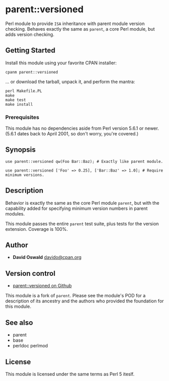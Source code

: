 # parent::versioned

Perl module to provide ```ISA``` inheritance with parent module version checking.
Behaves exactly the same as ```parent```, a core Perl module, but adds version checking.

## Getting Started

Install this module using your favorite CPAN installer:

```
cpanm parent::versioned
```

... or download the tarball, unpack it, and perform the mantra:


```
perl Makefile.PL
make
make test
make install
```

### Prerequisites

This module has no dependencies aside from Perl version 5.6.1 or newer.
(5.6.1 dates back to April 2001, so don't worry, you're covered.)

## Synopsis

```
use parent::versioned qw(Foo Bar::Baz); # Exactly like parent module.

use parent::versioned ['Foo' => 0.25], ['Bar::Baz' => 1.0]; # Require minimum versions.
```

## Description

Behavior is exactly the same as the core Perl module ```parent```, but with the capability
added for specifying minimum version numbers in parent modules.

This module passes the entire ```parent``` test suite, plus tests for the version extension.
Coverage is 100%.

## Author

* **David Oswald** <davido@cpan.org>

## Version control

* [parent::versioned on Github](https://github.com/daoswald/parent-versioned)

This module is a fork of ```parent```. Please see the module's POD for a description of its
ancestry and the authors who provided the foundation for this module.

## See also

* parent
* base
* perldoc perlmod

## License

This module is licensed under the same terms as Perl 5 iteslf.



